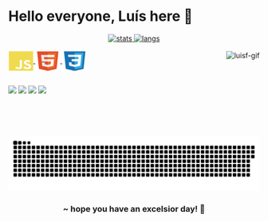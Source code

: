 <h1> Hello everyone, Luís here 💙 </h1>
<a href="https://github.com/luisf-csdev">
<div align="center">
    <img height=210em alt="stats" src="https://github-readme-stats.vercel.app/api?username=luisf-csdev&include_all_commits&count_private=true&show_icons=true&theme=react">
    <img height=210em alt="langs" src="https://github-readme-stats.vercel.app/api/top-langs/?username=luisf-csdev&layout=compact&theme=react">
</div>
<div style="display: inline_block"><br>
    <img align="center" alt="luisf-js" height="40" width="50" src="https://raw.githubusercontent.com/devicons/devicon/master/icons/javascript/javascript-plain.svg">
    <img align="center" alt="luisf-html" height="40" width="50" src="https://raw.githubusercontent.com/devicons/devicon/master/icons/html5/html5-original.svg">
    <img align="center" alt="luisf-css" height="40" width="50" src="https://raw.githubusercontent.com/devicons/devicon/master/icons/css3/css3-original.svg">
    <img align="right" alt="luisf-gif" height="170" src= "https://user-images.githubusercontent.com/105379183/168926050-1c5d7ba9-d684-49eb-b1b1-3e84ce92371c.gif">
    <!--gif credits to @julitronix and to my love that made me this pic-->
</div>

##
    
<div>
    <a href="mailto:luisf.csdev@gmail.com" target="_blank" rel="noreferrer noopener"> <img src="https://img.shields.io/badge/Gmail-D14836?style=for-the-badge&logo=gmail&logoColor=white"></a>
    <a href="https://www.linkedin.com/in/luisf-csdev" target="_blank" rel="noreferrer noopener"> <img src="https://img.shields.io/badge/LinkedIn-0077B5?style=for-the-badge&logo=linkedin&logoColor=white"></a>
    <a href="https://www.instagram.com/luisf.csdev/" target="_blank" rel="noreferrer noopener"> <img src="https://img.shields.io/badge/Instagram-E4405F?style=for-the-badge&logo=instagram&logoColor=white"></a>
    <a href="https://twitter.com/luisf_csdev" target="_blank" rel="noreferrer noopener"> <img src="https://img.shields.io/badge/Twitter-1DA1F2?style=for-the-badge&logo=twitter&logoColor=white"></a>
</div>  

![Snake animation](https://github.com/luisf-csdev/luisf-csdev/blob/output/github-contribution-grid-snake.svg)

<h3 align="center"> ~ hope you have an excelsior day! 🌌</h3>
